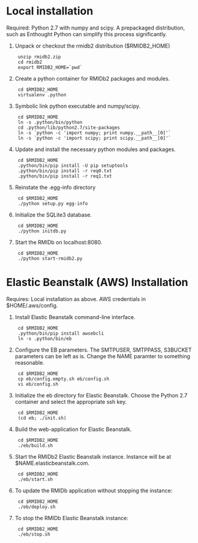 
# Local installation

Required: Python 2.7 with numpy and scipy. A prepackaged distribution, such as
Enthought Python can simplify this process significantly. 

1. Unpack or checkout the rmidb2 distribution ($RMIDB2_HOME)

		unzip rmidb2.zip
		cd rmidb2
		export RMIDB2_HOME=`pwd`

2. Create a python container for RMIDb2 packages and modules.

		cd $RMIDB2_HOME
		virtualenv .python

3. Symbolic link python executable and numpy/scipy.

		cd $RMIDB2_HOME
		ln -s .python/bin/python
		cd .python/lib/python2.7/site-packages
		ln -s `python -c 'import numpy; print numpy.__path__[0]'`
		ln -s `python -c 'import scipy; print scipy.__path__[0]'`

4. Update and install the necessary python modules and packages.

		cd $RMIDB2_HOME
		.python/bin/pip install -U pip setuptools
		.python/bin/pip install -r req0.txt
		.python/bin/pip install -r req1.txt

5. Reinstate the .egg-info directory

		cd $RMIDB2_HOME
		./python setup.py egg-info

6. Initialize the SQLite3 database.

		cd $RMIDB2_HOME
		./python initdb.py

7. Start the RMIDb on localhost:8080.

		cd $RMIDB2_HOME
		./python start-rmidb2.py

# Elastic Beanstalk (AWS) Installation

Requires: Local installation as above. AWS credentials in $HOME/.aws/config.

1. Install Elastic Beanstalk command-line interface.

		cd $RMIDB2_HOME
		.python/bin/pip install awsebcli
		ln -s .python/bin/eb

2. Configure the EB parameters. The SMTPUSER, SMTPPASS, S3BUCKET
parameters can be left as is. Change the NAME paramter to something
reasonable.

		cd $RMIDB2_HOME
		cp eb/config.empty.sh eb/config.sh
		vi eb/config.sh

3. Initialize the eb directory for Elastic Beanstalk. Choose the Python
2.7 container and select the appropriate ssh key.

		cd $RMIDB2_HOME
		(cd eb; ./init.sh)

4. Build the web-application for Elastic Beanstalk.

		cd $RMIDB2_HOME
		./eb/build.sh

5. Start the RMIDb2 Elastic Beanstalk instance. Instance will be at $NAME.elasticbeanstalk.com.

		cd $RMIDB2_HOME
		./eb/start.sh

6. To update the RMIDb application without stopping the instance:

		cd $RMIDB2_HOME
		./eb/deploy.sh

6. To stop the RMIDb Elastic Beanstalk instance:

		cd $RMIDB2_HOME
		./eb/stop.sh

